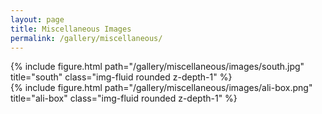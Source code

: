 ```yaml
---
layout: page
title: Miscellaneous Images
permalink: /gallery/miscellaneous/
---
```


<div class="row">
    <div class="col-sm mt-3 mt-md-0">
        {% include figure.html path="/gallery/miscellaneous/images/south.jpg" title="south" class="img-fluid rounded z-depth-1" %}
    </div>
</div>

<div class="row">
    <div class="col-sm mt-3 mt-md-0">
        {% include figure.html path="/gallery/miscellaneous/images/ali-box.png" title="ali-box" class="img-fluid rounded z-depth-1" %}
    </div>
</div>
